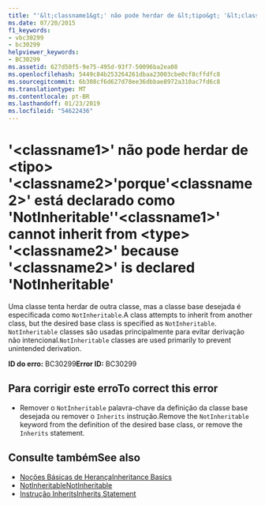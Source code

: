 ```yaml
---
title: "'&lt;classname1&gt;' não pode herdar de &lt;tipo&gt; '&lt;classname2&gt;'porque'&lt;classname2&gt;' está declarado como 'NotInheritable'"
ms.date: 07/20/2015
f1_keywords:
- vbc30299
- bc30299
helpviewer_keywords:
- BC30299
ms.assetid: 627d50f5-9e75-495d-93f7-50096ba2ea08
ms.openlocfilehash: 5449c84b253264261dbaa23003cbe0cf8cffdfc8
ms.sourcegitcommit: 6b308cf6d627d78ee36dbbae8972a310ac7fd6c8
ms.translationtype: MT
ms.contentlocale: pt-BR
ms.lasthandoff: 01/23/2019
ms.locfileid: "54622436"
---
```

# <a name="ltclassname1gt-cannot-inherit-from-lttypegt-ltclassname2gt-because-ltclassname2gt-is-declared-notinheritable"></a><span data-ttu-id="fb4ca-102">'&lt;classname1&gt;' não pode herdar de &lt;tipo&gt; '&lt;classname2&gt;'porque'&lt;classname2&gt;' está declarado como 'NotInheritable'</span><span class="sxs-lookup"><span data-stu-id="fb4ca-102">'&lt;classname1&gt;' cannot inherit from &lt;type&gt; '&lt;classname2&gt;' because '&lt;classname2&gt;' is declared 'NotInheritable'</span></span>
<span data-ttu-id="fb4ca-103">Uma classe tenta herdar de outra classe, mas a classe base desejada é especificada como `NotInheritable`.</span><span class="sxs-lookup"><span data-stu-id="fb4ca-103">A class attempts to inherit from another class, but the desired base class is specified as `NotInheritable`.</span></span> <span data-ttu-id="fb4ca-104">`NotInheritable` classes são usadas principalmente para evitar derivação não intencional.</span><span class="sxs-lookup"><span data-stu-id="fb4ca-104">`NotInheritable` classes are used primarily to prevent unintended derivation.</span></span>  
  
 <span data-ttu-id="fb4ca-105">**ID do erro:** BC30299</span><span class="sxs-lookup"><span data-stu-id="fb4ca-105">**Error ID:** BC30299</span></span>  
  
## <a name="to-correct-this-error"></a><span data-ttu-id="fb4ca-106">Para corrigir este erro</span><span class="sxs-lookup"><span data-stu-id="fb4ca-106">To correct this error</span></span>  
  
-   <span data-ttu-id="fb4ca-107">Remover o `NotInheritable` palavra-chave da definição da classe base desejada ou remover o `Inherits` instrução.</span><span class="sxs-lookup"><span data-stu-id="fb4ca-107">Remove the `NotInheritable` keyword from the definition of the desired base class, or remove the `Inherits` statement.</span></span>  
  
## <a name="see-also"></a><span data-ttu-id="fb4ca-108">Consulte também</span><span class="sxs-lookup"><span data-stu-id="fb4ca-108">See also</span></span>
- [<span data-ttu-id="fb4ca-109">Noções Básicas de Herança</span><span class="sxs-lookup"><span data-stu-id="fb4ca-109">Inheritance Basics</span></span>](../../visual-basic/programming-guide/language-features/objects-and-classes/inheritance-basics.md)
- [<span data-ttu-id="fb4ca-110">NotInheritable</span><span class="sxs-lookup"><span data-stu-id="fb4ca-110">NotInheritable</span></span>](../../visual-basic/language-reference/modifiers/notinheritable.md)
- [<span data-ttu-id="fb4ca-111">Instrução Inherits</span><span class="sxs-lookup"><span data-stu-id="fb4ca-111">Inherits Statement</span></span>](../../visual-basic/language-reference/statements/inherits-statement.md)
